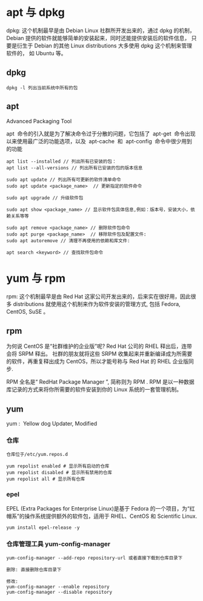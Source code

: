 # apt 与 dpkg

dpkg: 这个机制最早是由 Debian Linux 社群所开发出来的，通过 dpkg 的机制， Debian 提供的软件就能够简单的安装起来，同时还能提供安装后的软件信息， 只要是衍生于 Debian 的其他 Linux distributions 大多使用 dpkg 这个机制来管理软件的， 如 Ubuntu 等。

## dpkg

```
dpkg -l 列出当前系统中所有的包
```

## apt

Advanced Packaging Tool

apt  命令的引入就是为了解决命令过于分散的问题，它包括了  apt-get  命令出现以来使用最广泛的功能选项，以及  apt-cache  和  apt-config  命令中很少用到的功能

```
apt list --installed // 列出所有已安装的包：
apt list --all-versions // 列出所有已安装的包的版本信息

sudo apt update // 列出所有可更新的软件清单命令
sudo apt update <package_name>  // 更新指定的软件命令

sudo apt upgrade // 升级软件包

sudo apt show <package_name> // 显示软件包具体信息,例如：版本号，安装大小，依赖关系等等

sudo apt remove <package_name> // 删除软件包命令
sudo apt purge <package_name>  // 移除软件包及配置文件: 
sudo apt autoremove // 清理不再使用的依赖和库文件: 

apt search <keyword> // 查找软件包命令
```

# yum 与 rpm

rpm: 这个机制最早是由 Red Hat 这家公司开发出来的，后来实在很好用，因此很多 distributions 就使用这个机制来作为软件安装的管理方式, 包括 Fedora, CentOS, SuSE 。

## rpm

为何说 CentOS 是“社群维护的企业版”呢? Red Hat 公司的 RHEL 释出后，连带会将 SRPM 释出。 社群的朋友就将这些 SRPM 收集起来并重新编译成为所需要的软件，再重复释出成为 CentOS，所以才能号称与 Red Hat 的 RHEL 企业版同步.

RPM 全名是“ RedHat Package Manager ”, 简称则为 RPM . RPM 是以一种数据库记录的方式来将你所需要的软件安装到你的 Linux 系统的一套管理机制。

## yum

yum :  Yellow dog Updater, Modified

### 仓库

```
仓库位于/etc/yum.repos.d

yum repolist enabled # 显示所有启动的仓库
yum repolist disabled # 显示所有禁用的仓库
yum repolist all # 显示所有仓库
```

### epel

EPEL (Extra Packages for Enterprise Linux)是基于 Fedora 的一个项目，为“红帽系”的操作系统提供额外的软件包，适用于 RHEL、CentOS 和 Scientific Linux.

```
yum install epel-release -y
```

### 仓库管理工具 yum-config-manager

```
yum-config-manager --add-repo repository-url 或者直接下载到仓库目录下

删除: 直接删除仓库目录下

修改:
yum-config-manager --enable repository
yum-config-manager --disable repository
```